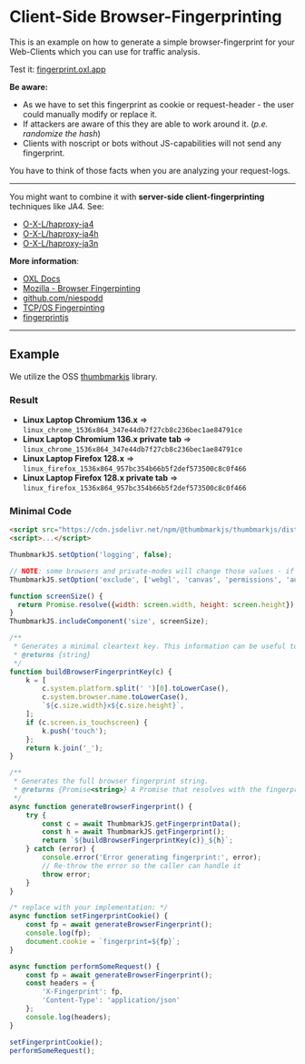 # Client-Side Browser-Fingerprinting

This is an example on how to generate a simple browser-fingerprint for your Web-Clients which you can use for traffic analysis.

Test it: [fingerprint.oxl.app](https://fingerprint.oxl.app)

**Be aware:**

* As we have to set this fingerprint as cookie or request-header - the user could manually modify or replace it.
* If attackers are aware of this they are able to work around it. (*p.e. randomize the hash*)
* Clients with noscript or bots without JS-capabilities will not send any fingerprint.

You have to think of those facts when you are analyzing your request-logs.

----

You might want to combine it with **server-side client-fingerprinting** techniques like JA4. See:

* [O-X-L/haproxy-ja4](https://github.com/O-X-L/haproxy-ja4)
* [O-X-L/haproxy-ja4h](https://github.com/O-X-L/haproxy-ja4h)
* [O-X-L/haproxy-ja3n](https://github.com/O-X-L/haproxy-ja3n)

**More information**:

* [OXL Docs](https://docs.o-x-l.com/waf/2_fingerprinting.html)
* [Mozilla - Browser Fingerpinting](https://developer.mozilla.org/en-US/docs/Glossary/Fingerprinting)
* [github.com/niespodd](https://github.com/niespodd/browser-fingerprinting)
* [TCP/OS Fingerpinting](https://incolumitas.com/2021/03/13/tcp-ip-fingerprinting-for-vpn-and-proxy-detection/)
* [fingerprintjs](https://fingerprint.com/blog/browser-fingerprinting-techniques/)

----

## Example

We utilize the OSS [thumbmarkjs](https://github.com/thumbmarkjs/thumbmarkjs) library.

### Result

* **Linux Laptop Chromium 136.x** => `linux_chrome_1536x864_347e44db7f27cb8c236bec1ae84791ce`
* **Linux Laptop Chromium 136.x private tab** => `linux_chrome_1536x864_347e44db7f27cb8c236bec1ae84791ce`
* **Linux Laptop Firefox 128.x** => `linux_firefox_1536x864_957bc354b66b5f2def573500c8c0f466`
* **Linux Laptop Firefox 128.x private tab** => `linux_firefox_1536x864_957bc354b66b5f2def573500c8c0f466`

### Minimal Code

```html
<script src="https://cdn.jsdelivr.net/npm/@thumbmarkjs/thumbmarkjs/dist/thumbmark.umd.js"></script>
<script>...</script>
```

```js
ThumbmarkJS.setOption('logging', false);

// NOTE: some browsers and private-modes will change those values - if you don't care about that or want more 'uniqueness' you can remove the entries
ThumbmarkJS.setOption('exclude', ['webgl', 'canvas', 'permissions', 'audio.sampleHash']);

function screenSize() {
  return Promise.resolve({width: screen.width, height: screen.height});
}
ThumbmarkJS.includeComponent('size', screenSize);

/**
 * Generates a minimal cleartext key. This information can be useful to categorize requests.
 * @returns {string}
 */
function buildBrowserFingerprintKey(c) {
    k = [
        c.system.platform.split(' ')[0].toLowerCase(),
        c.system.browser.name.toLowerCase(),
        `${c.size.width}x${c.size.height}`,
    ];
    if (c.screen.is_touchscreen) {
        k.push('touch');
    };
    return k.join('_');
}

/**
 * Generates the full browser fingerprint string.
 * @returns {Promise<string>} A Promise that resolves with the fingerprint string.
 */
async function generateBrowserFingerprint() {
    try {
        const c = await ThumbmarkJS.getFingerprintData();
        const h = await ThumbmarkJS.getFingerprint();
        return `${buildBrowserFingerprintKey(c)}_${h}`;
    } catch (error) {
        console.error('Error generating fingerprint:', error);
        // Re-throw the error so the caller can handle it
        throw error;
    }
}

/* replace with your implementation: */
async function setFingerprintCookie() {
    const fp = await generateBrowserFingerprint();
    console.log(fp);
    document.cookie = `fingerprint=${fp}`;
}

async function performSomeRequest() {
    const fp = await generateBrowserFingerprint();
    const headers = {
        'X-Fingerprint': fp,
        'Content-Type': 'application/json'
    };
    console.log(headers);
}

setFingerprintCookie();
performSomeRequest();
```
